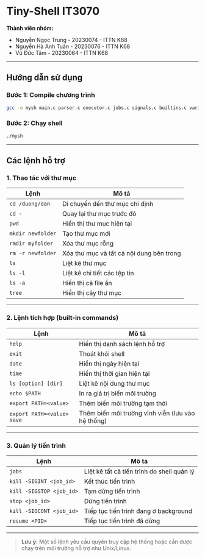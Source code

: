 # Tiny-Shell IT3070

**Thành viên nhóm:**

- Nguyễn Ngọc Trung - 20230074 - ITTN K68  
- Nguyễn Hà Anh Tuấn - 20230076 - ITTN K68  
- Vũ Đức Tâm - 20230064 - ITTN K68  

---

## Hướng dẫn sử dụng

### Bước 1: Compile chương trình

```bash
gcc -o mysh main.c parser.c executor.c jobs.c signals.c builtins.c variables.c -Wall
```

### Bước 2: Chạy shell

```bash
./mysh
```

---

## Các lệnh hỗ trợ

### 1. **Thao tác với thư mục**

| Lệnh | Mô tả |
|------|------|
| `cd /duong/dan` | Di chuyển đến thư mục chỉ định |
| `cd -` | Quay lại thư mục trước đó |
| `pwd` | Hiển thị thư mục hiện tại |
| `mkdir newfolder` | Tạo thư mục mới |
| `rmdir myfolder` | Xóa thư mục rỗng |
| `rm -r newfolder` | Xóa thư mục và tất cả nội dung bên trong |
| `ls` | Liệt kê thư mục |
| `ls -l` | Liệt kê chi tiết các tệp tin |
| `ls -a` | Hiển thị cả file ẩn |
| `tree` | Hiển thị cây thư mục |

---

### 2. **Lệnh tích hợp (built-in commands)**

| Lệnh | Mô tả |
|------|------|
| `help` | Hiển thị danh sách lệnh hỗ trợ |
| `exit` | Thoát khỏi shell |
| `date` | Hiển thị ngày hiện tại |
| `time` | Hiển thị thời gian hiện tại |
| `ls [option] [dir]` | Liệt kê nội dung thư mục |
| `echo $PATH` | In ra giá trị biến môi trường |
| `export PATH=<value>` | Thêm biến môi trường tạm thời |
| `export PATH=<value> save` | Thêm biến môi trường vĩnh viễn (lưu vào hệ thống) |

---

### 3. **Quản lý tiến trình**

| Lệnh | Mô tả |
|------|------|
| `jobs` | Liệt kê tất cả tiến trình do shell quản lý |
| `kill -SIGINT <job_id>` | Kết thúc tiến trình |
| `kill -SIGSTOP <job_id>` | Tạm dừng tiến trình |
| `stop <job_id>` | Dừng tiến trình |
| `kill -SIGCONT <job_id>` | Tiếp tục tiến trình đang ở background |
| `resume <PID>` | Tiếp tục tiến trình đã dừng |

---

> **Lưu ý:** Một số lệnh yêu cầu quyền truy cập hệ thống hoặc cần được chạy trên môi trường hỗ trợ như Unix/Linux.